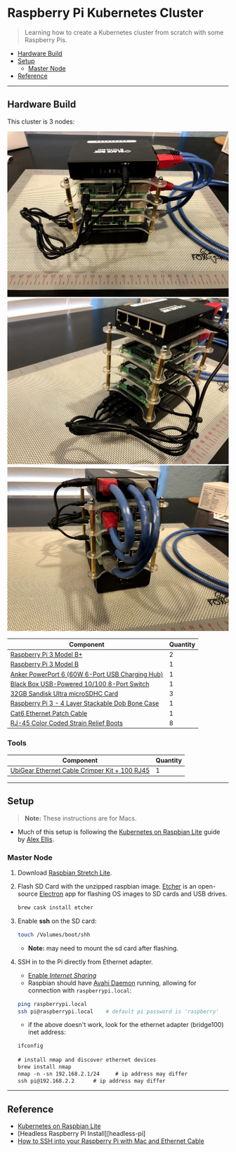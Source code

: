 # Raspberry Pi Kubernetes Cluster
>Learning how to create a Kubernetes cluster from scratch with some Raspberry Pis.

* [Hardware Build](#hardware-build)
* [Setup](#setup)
  * [Master Node](#master-node)
* [Reference](#reference)

---

## Hardware Build

This cluster is 3 nodes:

![Pi Cluster](images/pi-cluster-01.jpg)
![Pi Cluster](images/pi-cluster-02.jpg)
![Pi Cluster](images/pi-cluster-03.jpg)

Component | Quantity
--- | ---
[Raspberry Pi 3 Model B+][model-b+] | 2
[Raspberry Pi 3 Model B][model-b] | 1
[Anker PowerPort 6 (60W 6-Port USB Charging Hub)][powerport] | 1
[Black Box USB-Powered 10/100 8-Port Switch][eth-switch] | 1
[32GB Sandisk Ultra microSDHC Card][sandisk] | 3
[Raspberry Pi 3 - 4 Layer Stackable Dob Bone Case][pi-case] | 1
[Cat6 Ethernet Patch Cable][cat6-cable] | 1
[RJ-45 Color Coded Strain Relief Boots][rj45-boots] | 8

### Tools

Component | Quantity
--- | ---
[UbiGear Ethernet Cable Crimper Kit + 100 RJ45][cable-kit] | 1

---

## Setup

>__Note:__ These instructions are for Macs.

* Much of this setup is following the [Kubernetes on Raspbian Lite][k8s-raspbian] guide by [Alex Ellis][alex-ellis].

### Master Node

1. Download [Raspbian Stretch Lite][raspbian-download].
2. Flash SD Card with the unzipped raspbian image.
	[Etcher][etcher] is an open-source [Electron][electron] app for flashing OS
	images to SD cards and USB drives.

	```bash
	brew cask install etcher
	```
3. Enable __ssh__ on the SD card:
	```bash
	touch /Volumes/boot/shh
	```
	* __Note:__ may need to mount the sd card after flashing.
4. SSH in to the Pi directly from Ethernet adapter.
	* [Enable _Internet Sharing_][ssh-mac-ethernet]
	* Raspbian should have [Avahi Daemon][avahi] running, allowing for
	  connection with `raspberrypi.local`:
	```bash
	ping raspberrypi.local
	ssh pi@raspberrypi.local    # default pi password is 'raspberry'
	```
	* if the above doesn't work, look for the ethernet adapter (bridge100) inet address:
	```
	ifconfig

	# install nmap and discover ethernet devices
	brew install nmap
	nmap -n -sn 192.168.2.1/24     # ip address may differ
	ssh pi@192.168.2.2      # ip address may differ
	```

---

## Reference

* [Kubernetes on Raspbian Lite][k8s-raspbian]
* [Headless Raspberry Pi Install][headless-pi]
* [How to SSH into your Raspberry Pi with Mac and Ethernet Cable][ssh-mac-ethernet]

[model-b+]:https://www.raspberrypi.org/products/raspberry-pi-3-model-b-plus/
[model-b]:https://www.raspberrypi.org/products/raspberry-pi-3-model-b/
[powerport]:http://a.co/d/g3Ii5Fr
[eth-switch]:http://a.co/d/9NnN8IS
[sandisk]:http://a.co/d/eC8fl8z
[pi-case]:http://a.co/d/gyPpKsa
[cat6-cable]:http://a.co/d/gOTcmWo
[rj45-boots]: http://a.co/d/ieb0iN0
[cable-kit]:http://a.co/d/jc7bpds
[alex-ellis]:https://gist.github.com/alexellis
[etcher]:https://etcher.io/
[electron]:https://electronjs.org/
[raspbian-download]:https://downloads.raspberrypi.org/raspbian_lite_latest
[avahi]:https://linux.die.net/man/8/avahi-daemon

[k8s-raspbian]:https://gist.github.com/alexellis/fdbc90de7691a1b9edb545c17da2d975
[headlaess-pi]:https://hackernoon.com/raspberry-pi-headless-install-462ccabd75d0
[ssh-mac-ethernet]:https://medium.com/@tzhenghao/how-to-ssh-into-your-raspberry-pi-with-a-mac-and-ethernet-cable-636a197d055
